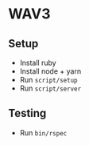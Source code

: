 # WAV3

## Setup

- Install ruby 
- Install node + yarn
- Run `script/setup`
- Run `script/server`

## Testing

- Run `bin/rspec`

